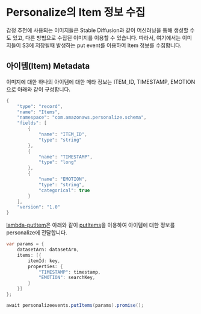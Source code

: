 # Personalize의 Item 정보 수집

감정 추천에 사용되는 이미지들은 Stable Diffusion과 같이 머신러닝을 통해 생성할 수도 있고, 다른 방법으로 수집된 이미지를 이용할 수 있습니다. 따라서, 여기에서는 이미지들이 S3에 저장될때 발생하는 put event를 이용하여 Item 정보를 수집합니다. 

## 아이템(Item) Metadata

이미지에 대한 하나의 아이템에 대한 메타 정보는 ITEM_ID, TIMESTAMP, EMOTION으로 아래와 같이 구성합니다. 


```java
{
    "type": "record",
    "name": "Items",
    "namespace": "com.amazonaws.personalize.schema",
    "fields": [
        {
            "name": "ITEM_ID",
            "type": "string"
        },
        {
            "name": "TIMESTAMP",
            "type": "long"
        },
        {
            "name": "EMOTION",
            "type": "string",
            "categorical": true
        }
    ],
    "version": "1.0"
}
```

[lambda-putItem](./lambda-putItem/index.js)은 아래와 같이 [putItems](https://docs.aws.amazon.com/personalize/latest/dg/API_UBS_PutItems.html)을 이용하여 아이템에 대한 정보를 personalize에 전달합니다.

```java
var params = {
    datasetArn: datasetArn,
    items: [{
        itemId: key,
        properties: {
            "TIMESTAMP": timestamp,
            "EMOTION": searchKey,
        }
    }]
};

await personalizeevents.putItems(params).promise(); 
```
